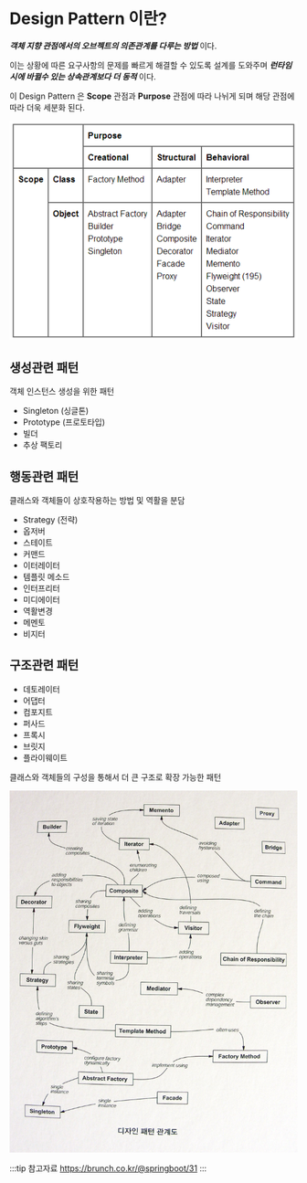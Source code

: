 # Design Pattern 이란?

_**객체 지향 관점에서의 오브젝트의 의존관계를 다루는 방법**_ 이다.

이는 상황에 따른 요구사항의 문제를 빠르게 해결할 수 있도록 설계를 도와주며 _**런타임시에 바뀔수 있는 상속관계보다 더 동적**_ 이다.

이 Design Pattern 은 **Scope** 관점과 **Purpose** 관점에 따라 나뉘게 되며 해당 관점에 따라 더욱 세분화 된다.

!["Java Design Pattern Table"](/img/A077.png)

## 생성관련 패턴

객체 인스턴스 생성을 위한 패턴

* Singleton (싱글톤)
* Prototype (프로토타입)
* 빌더
* 추상 팩토리

## 행동관련 패턴

클래스와 객체들이 상호작용하는 방법 및 역활을 분담

* Strategy (전략)
* 옵저버
* 스테이트
* 커맨드
* 이터레이터
* 템플릿 메소드
* 인터프리터
* 미디에이터
* 역활변경
* 메멘토
* 비지터

## 구조관련 패턴

* 데토레이터
* 어댑터
* 컴포지트
* 퍼사드
* 프록시
* 브릿지
* 플라이웨이트

클래스와 객체들의 구성을 통해서 더 큰 구조로 확장 가능한 패턴

!["Java Design Pattern Map"](/img/A015.png)

:::tip 참고자료
<https://brunch.co.kr/@springboot/31>
:::
